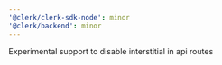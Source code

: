 ```yaml
---
'@clerk/clerk-sdk-node': minor
'@clerk/backend': minor
---
```


Experimental support to disable interstitial in api routes
